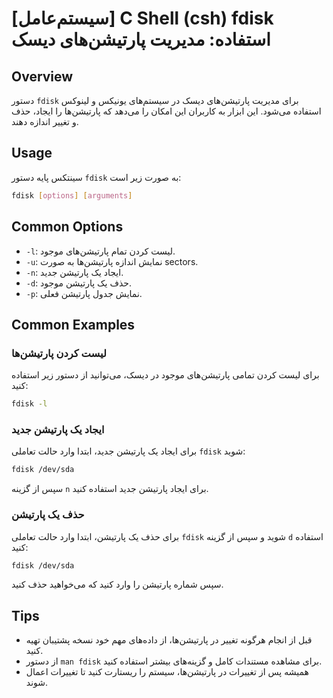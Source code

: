 # [سیستم‌عامل] C Shell (csh) fdisk استفاده: مدیریت پارتیشن‌های دیسک

## Overview
دستور `fdisk` برای مدیریت پارتیشن‌های دیسک در سیستم‌های یونیکس و لینوکس استفاده می‌شود. این ابزار به کاربران این امکان را می‌دهد که پارتیشن‌ها را ایجاد، حذف و تغییر اندازه دهند.

## Usage
سینتکس پایه دستور `fdisk` به صورت زیر است:

```bash
fdisk [options] [arguments]
```

## Common Options
- `-l`: لیست کردن تمام پارتیشن‌های موجود.
- `-u`: نمایش اندازه پارتیشن‌ها به صورت sectors.
- `-n`: ایجاد یک پارتیشن جدید.
- `-d`: حذف یک پارتیشن موجود.
- `-p`: نمایش جدول پارتیشن فعلی.

## Common Examples
### لیست کردن پارتیشن‌ها
برای لیست کردن تمامی پارتیشن‌های موجود در دیسک، می‌توانید از دستور زیر استفاده کنید:

```bash
fdisk -l
```

### ایجاد یک پارتیشن جدید
برای ایجاد یک پارتیشن جدید، ابتدا وارد حالت تعاملی `fdisk` شوید:

```bash
fdisk /dev/sda
```
سپس از گزینه `n` برای ایجاد پارتیشن جدید استفاده کنید.

### حذف یک پارتیشن
برای حذف یک پارتیشن، ابتدا وارد حالت تعاملی `fdisk` شوید و سپس از گزینه `d` استفاده کنید:

```bash
fdisk /dev/sda
```
سپس شماره پارتیشن را وارد کنید که می‌خواهید حذف کنید.

## Tips
- قبل از انجام هرگونه تغییر در پارتیشن‌ها، از داده‌های مهم خود نسخه پشتیبان تهیه کنید.
- از دستور `man fdisk` برای مشاهده مستندات کامل و گزینه‌های بیشتر استفاده کنید.
- همیشه پس از تغییرات در پارتیشن‌ها، سیستم را ریستارت کنید تا تغییرات اعمال شوند.